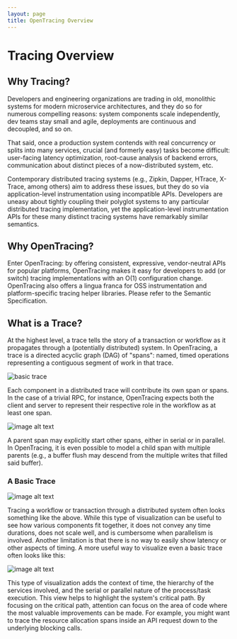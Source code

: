 ---layout: pagetitle: OpenTracing Overview---# Tracing Overview## Why Tracing?Developers and engineering organizations are trading in old, monolithic systems for modern microservice architectures, and they do so for numerous compelling reasons: system components scale independently, dev teams stay small and agile, deployments are continuous and decoupled, and so on.That said, once a production system contends with real concurrency or splits into many services, crucial (and formerly easy) tasks become difficult: user-facing latency optimization, root-cause analysis of backend errors, communication about distinct pieces of a now-distributed system, etc.Contemporary distributed tracing systems (e.g., Zipkin, Dapper, HTrace, X-Trace, among others) aim to address these issues, but they do so via application-level instrumentation using incompatible APIs. Developers are uneasy about tightly coupling their polyglot systems to any particular distributed tracing implementation, yet the application-level instrumentation APIs for these many distinct tracing systems have remarkably similar semantics.## Why OpenTracing?
Enter OpenTracing: by offering consistent, expressive, vendor-neutral APIs for popular platforms, OpenTracing makes it easy for developers to add (or switch) tracing implementations with an O(1) configuration change. OpenTracing also offers a lingua franca for OSS instrumentation and platform-specific tracing helper libraries. Please refer to the Semantic Specification.

## What is a Trace?

At the highest level, a trace tells the story of a transaction or workflow as it propagates through a (potentially distributed) system. In OpenTracing, a trace is a directed acyclic graph (DAG) of "spans": named, timed operations representing a contiguous segment of work in that trace.

![basic trace](OTOV_0.png)

Each component in a distributed trace will contribute its own span or spans. In the case of a trivial RPC, for instance, OpenTracing expects both the client and server to represent their respective role in the workflow as at least one span.

![image alt text](OTOV_1.png)

A parent span may explicitly start other spans, either in serial or in parallel. In OpenTracing, it is even possible to model a child span with multiple parents (e.g., a buffer flush may descend from the multiple writes that filled said buffer).

### A Basic Trace

![image alt text](OTOV_2.png)

Tracing a workflow or transaction through a distributed system often looks something like the above. While this type of visualization can be useful to see how various components fit together, it does not convey any time durations, does not scale well, and is cumbersome when parallelism is involved. Another limitation is that there is no way to easily show latency or other aspects of timing. A more useful way to visualize even a basic trace often looks like this:

![image alt text](OTOV_3.png)

This type of visualization adds the context of time, the hierarchy of the services involved, and the serial or parallel nature of the process/task execution. This view helps to highlight the system's critical path. By focusing on the critical path, attention can focus on the area of code where the most valuable improvements can be made. For example, you might want to trace the resource allocation spans inside an API request down to the underlying blocking calls.
